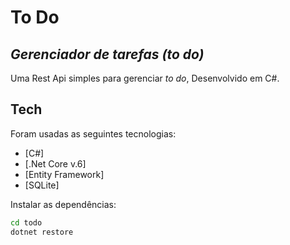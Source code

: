 # To Do
## _Gerenciador de tarefas (to do)_

Uma Rest Api simples para gerenciar _to do_,
Desenvolvido em C#.

## Tech

Foram usadas as seguintes tecnologias:

- [C#] 
- [.Net Core v.6] 
- [Entity Framework]
- [SQLite]

Instalar as dependências:

```sh
cd todo
dotnet restore
```
